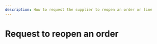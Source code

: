 ```yaml
---
description: How to request the supplier to reopen an order or line
---
```


# Request to reopen an order

